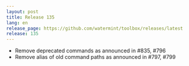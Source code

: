 ```yaml
---
layout: post
title: Release 135
lang: en
release_page: https://github.com/watermint/toolbox/releases/latest
release: 135
---
```


* Remove deprecated commands as announced in #835, #796
* Remove alias of old command paths as announced in #797, #799

